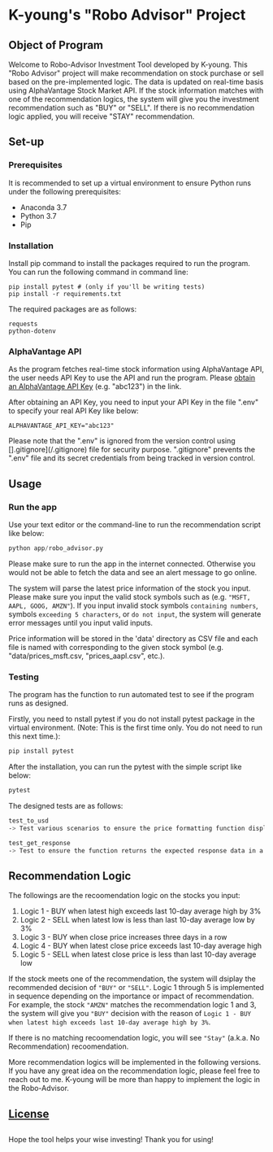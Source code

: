 # K-young's "Robo Advisor" Project

## Object of Program

Welcome to Robo-Advisor Investment Tool developed by K-young. This "Robo Advisor" project will make recommendation on stock purchase or sell based on the pre-implemented logic. The data is updated on real-time basis using AlphaVantage Stock Market API. If the stock information matches with one of the recommendation logics, the system will give you the investment recommendation such as "BUY" or "SELL". If there is no recommendation logic applied, you will receive "STAY" recommendation.


## Set-up

### Prerequisites

It is recommended to set up a virtual environment to ensure Python runs under the following prerequisites:
  + Anaconda 3.7
  + Python 3.7
  + Pip

### Installation

Install pip command to install the packages required to run the program. You can run the following command in command line:
```
pip install pytest # (only if you'll be writing tests)
pip install -r requirements.txt
```

The required packages are as follows:
```
requests
python-dotenv
```

### AlphaVantage API

As the program fetches real-time stock information using AlphaVantage API, the user needs API Key to use the API and run the program. Please [obtain an AlphaVantage API Key](https://www.alphavantage.co/support/#api-key) (e.g. "abc123") in the link.

After obtaining an API Key, you need to input your API Key in the file ".env" to specify your real API Key like below:

    ALPHAVANTAGE_API_KEY="abc123"

Please note that the ".env" is ignored from the version control using [].gitignore](/.gitignore) file for security purpose. ".gitignore" prevents the ".env" file and its secret credentials from being tracked in version control. 


## Usage

### Run the app

Use your text editor or the command-line to run the recommendation script like below:

```py
python app/robo_advisor.py
```

Please make sure to run the app in the internet connected. Otherwise you would not be able to fetch the data and see an alert message to go online.

The system will parse the latest price information of the stock you input. Please make sure you input the valid stock symbols such as (e.g. `"MSFT, AAPL, GOOG, AMZN"`). If you input invalid stock symbols `containing numbers`, symbols `exceeding 5 characters`, or `do not input`, the system will generate error messages until you input valid inputs. 

Price information will be stored in the 'data' directory as CSV file and each file is named with corresponding to the given stock symbol (e.g. "data/prices_msft.csv, "prices_aapl.csv", etc.).

### Testing

The program has the function to run automated test to see if the program runs as designed. 

Firstly, you need to nstall pytest if you do not install pytest package in the virtual environment. 
    (Note: This is the first time only. You do not need to run this next time.):

```sh
pip install pytest
```

After the installation, you can run the pytest with the simple script like below:
```sh
pytest
```

The designed tests are as follows:
```sh
test_to_usd  
-> Test various scenarios to ensure the price formatting function displays a dollar sign, two decimal places, and a thousands separator.

test_get_response
-> Test to ensure the function returns the expected response data in a usable format (i.e. a dictionary with keys "Meta Data" and "Time Series (Daily)").
```

## Recommendation Logic

The followings are the recoomendation logic on the stocks you input:

  1. Logic 1 - BUY when latest high exceeds last 10-day average high by 3%
  2. Logic 2 - SELL when latest low is less than last 10-day average low by 3%
  3. Logic 3 - BUY when close price increases three days in a row
  4. Logic 4 - BUY when latest close price exceeds last 10-day average high
  5. Logic 5 - SELL when latest close price is less than last 10-day average low

If the stock meets one of the recommendation, the system will dsiplay the recommended decision of `"BUY"` or `"SELL"`. Logic 1 through 5 is implemented in sequence depending on the importance or impact of recommendation. For example, the stock `"AMZN"` matches the recommendation logic 1 and 3, the system will give you `"BUY"` decision with the reason of `Logic 1 - BUY when latest high exceeds last 10-day average high by 3%`. 

If there is no matching recoomendation logic, you will see `"Stay"` (a.k.a. No Recommendation) recoomendation.

More recommendation logics will be implemented in the following versions. If you have any great idea on the recommendation logic, please feel free to reach out to me. K-young will be more than happy to implement the logic in the Robo-Advisor. 

## [License](/LICENSE.md)

##
Hope the tool helps your wise investing! Thank you for using!
